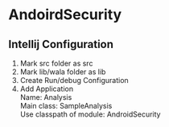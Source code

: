 # AndoirdSecurity

## Intellij Configuration

1. Mark src folder as src
2. Mark lib/wala folder as lib
3. Create Run/debug Configuration
4. Add Application</br>
Name: Analysis</br>
Main class: SampleAnalysis</br>
Use classpath of module: AndroidSecurity</br>
